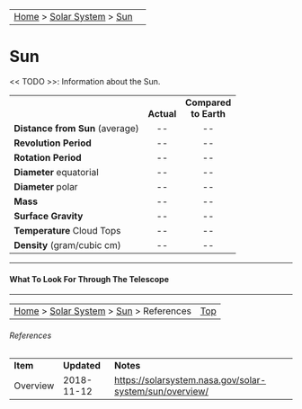 <script src="/js/whatsup.js"></script>
<script type="text/javascript">
	var objectName ="The Sun"
	var objectDesc ="Energy of the Solar System"
	var objectImage="sun.jpg"
</script>

|    |    |
|:---|---:|
|[Home](/notes/#object-notes) > [Solar System](/notes/#solar-system) > [Sun](#sun) | <div id=whatsup></div> |

# Sun

<< TODO >>:  Information about the Sun.

|  |  |  |
|---|:--:|:--:|
|  |<br/>**Actual**|**Compared<br/>to Earth**|
|**Distance from Sun** (average)| -- | -- |
|**Revolution Period**| -- | -- |
|**Rotation Period**| -- | -- |
|**Diameter** equatorial| -- | -- |
|**Diameter** polar| -- | -- |
|**Mass**| -- | -- |
|**Surface Gravity**| -- | -- |
|**Temperature** Cloud Tops| -- | -- |
|**Density** (gram/cubic cm)| -- | -- |

---
#### What To Look For Through The Telescope
---

|    |    |
|:---|---:|
|[Home](/notes/#object-notes) > [Solar System](/notes/#solar-system) > [Sun](#sun) > References |[Top](#sun)|

###### References
|   |   |   |
|---|---|---|
|**Item**|**Updated**|**Notes**|
| Overview | 2018-11-12 | <https://solarsystem.nasa.gov/solar-system/sun/overview/> |